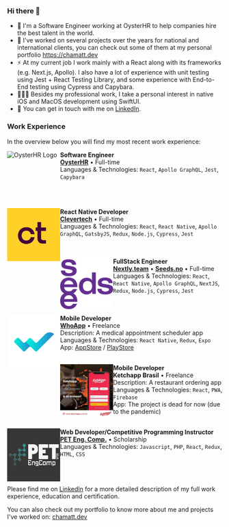 ### Hi there 👋

- 🔭 I'm a Software Engineer working at OysterHR to help companies hire the best talent in the world.
- 🌱 I've worked on several projects over the years for national and international clients, you can check out some of them at my personal portfolio https://chamatt.dev
- ⚡ At my current job I work mainly with a React along with its frameworks (e.g. Next.js, Apollo). I also have a lot of experience with unit testing using Jest + React Testing Library, and some experience with End-to-End testing using Cypress and Capybara. 
- 👨🏽‍💻 Besides my professional work, I take a personal interest in native iOS and MacOS development using SwiftUI.
- 💬 You can get in touch with me on [LinkedIn](https://www.linkedin.com/in/matheusdelunardo/).

### Work Experience
In the overview below you will find my most recent work experience:

[<img align="left" height="124px" width="124px" alt="OysterHR Logo" src="https://encrypted-tbn0.gstatic.com/images?q=tbn:ANd9GcQVQaUIZECC_CpQ_Fc8quOp-Sd438EGqZw1vYA7tiit4xdlp9TM2JhR2IReHBnpq4Lmyeo&usqp=CAU"/>](https://www.oysterhr.com/)



**Software Engineer** \
[**OysterHR**](https://www.oysterhr.com/) • Full-time \
Languages & Technologies: `React`, `Apollo GraphQL`, `Jest`, `Capybara` 
<br/>
<br/>
<br/>
<br/>



[<img align="left" height="124px" width="124px" alt="Seeds.no" src="https://raw.githubusercontent.com/chamatt/chamatt/main/clevertech_logo.jpeg"/>](https://clevertech.biz/)

**React Native Developer** \
[**Clevertech**](https://clevertech.biz/) • Full-time \
Languages & Technologies: `React`, `React Native`, `Apollo GraphQL`, `GatsbyJS`, `Redux`, `Node.js`, `Cypress`, `Jest` 
<br/>
<br/>
<br/>


[<img align="left" height="124px" width="124px" alt="Seeds.no" src="https://raw.githubusercontent.com/chamatt/chamatt/main/seeds_logo.jpeg?s=250"/>](https://seeds.no/)

**FullStack Engineer** \
[**Nextly.team**](https://nextly.team/) • [**Seeds.no**](https://nextly.team/) • Full-time \
Languages & Technologies: `React`, `React Native`, `Apollo GraphQL`, `NextJS`, `Redux`, `Node.js`, `Cypress`, `Jest` \
<br/>
<br/>

[<img align="left" height="124px" width="124px" alt="whoapp.com.br" src="https://raw.githubusercontent.com/chamatt/chamatt/main/who_app_logo.png?s=200"/>](https://whoapp.com.br/)

**Mobile Developer** \
[**WhoApp**](https://whoapp.com.br/) • Freelance \
Description: A medical appointment scheduler app \
Languages & Technologies: `React Native`, `Redux`, `Expo`\
App: [AppStore](https://apps.apple.com/br/app/who/id1550534487) / [PlayStore](https://play.google.com/store/apps/details?id=br.com.whoapp)
<br/>
<br/>

[<img align="left" height="124px" width="124px" alt="ketchapp.com.br" src="https://raw.githubusercontent.com/chamatt/chamatt/main/ketchapp_logo.jpeg?s=200"/>](https://www.instagram.com/ketchapp_br/)

**Mobile Developer** \
**Ketchapp Brasil** • Freelance \
Description: A restaurant ordering app \
Languages & Technologies: `React`, `PWA`, `Firebase`\
App: The project is dead for now (due to the pandemic)
<br/>
<br/>

[<img align="left" height="124px" width="124px" alt="PET Eng Comp" src="https://raw.githubusercontent.com/chamatt/chamatt/main/pet_logo.png?s=250"/>](https://pet.inf.ufes.br/)

**Web Developer/Competitive Programming Instructor** \
[**PET Eng. Comp.**](https://pet.inf.ufes.br/) • Scholarship \
Languages & Technologies: `Javascript`, `PHP`, `React`, `Redux`, `HTML`, `CSS` \
<br/>
<br/>
<br/>

Please find me on [LinkedIn](https://www.linkedin.com/in/matheusdelunardo/) for a more detailed description of my full work experience, education and certification.

You can also check out my portfolio to know more about me and projects I've worked on: [chamatt.dev](https://chamatt.dev)
